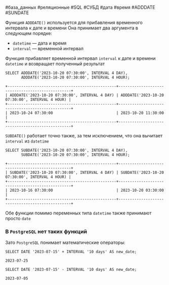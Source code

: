 #база_данных #реляционные #SQL #СУБД #дата #время #ADDDATE #SUNDATE 

Функция `ADDDATE()` используется для прибавления временного интервала к дате и времени
Она принимает два аргумента в следующем порядке:
- `datetime` — дата и время
- `interval` — временной интервал

Функция прибавляет временной интервал `interval` к дате и времени `datetime` и возвращает полученный результат
```MySQL
SELECT ADDDATE('2023-10-20 07:30:00', INTERVAL 4 DAY),
       ADDDATE('2023-10-20 07:30:00', INTERVAL 4 HOUR);
```
```
+------------------------------------------------+-------------------------------------------------+
| ADDDATE('2023-10-20 07:30:00', INTERVAL 4 DAY) | ADDDATE('2023-10-20 07:30:00', INTERVAL 4 HOUR) |
+------------------------------------------------+-------------------------------------------------+
| 2023-10-24 07:30:00                            | 2023-10-20 11:30:00                             |
+------------------------------------------------+-------------------------------------------------+
```

`SUBDATE()` работает точно также, за тем исключением, что она вычитает `interval` из `datetime`
```MySQL
SELECT SUBDATE('2023-10-20 07:30:00', INTERVAL 4 DAY),
       SUBDATE('2023-10-20 07:30:00', INTERVAL 4 HOUR);
```
```
+------------------------------------------------+-------------------------------------------------+
| SUBDATE('2023-10-20 07:30:00', INTERVAL 4 DAY) | SUBDATE('2023-10-20 07:30:00', INTERVAL 4 HOUR) |
+------------------------------------------------+-------------------------------------------------+
| 2023-10-16 07:30:00                            | 2023-10-20 03:30:00                             |
+------------------------------------------------+-------------------------------------------------+
```

Обе функции помимо переменных типа `datetime` также принимают просто `date`

### В `PostgreSQL` нет таких функций
Зато `PostgreSQL` понимает математические операторы:
```PostgreSQL
SELECT DATE '2023-07-15' + INTERVAL '10 days' AS new_date;
```
```
2023-07-25
```

```PostgreSQL
SELECT DATE '2023-07-15' - INTERVAL '10 days' AS new_date;
```
```
2023-07-05
```
